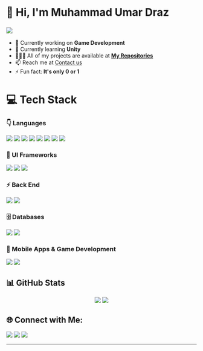 <!-- =========================================================== -->
<!-- 👋 HEADER 👋 -->
<!-- =========================================================== -->
<div>
  
<h1>👋 Hi, I'm <strong>Muhammad Umar Draz</strong></h1>
<h3> 
    <img src="https://readme-typing-svg.herokuapp.com/?font=Righteous&size=25&duration=5000&vLeft=true&width=500&height=50&lines=Welcome+to+my+GitHub!;Explore+various+repos!;Web,+App,+Game+and+More">
</h3>
</div>

<!-- =========================================================== -->
<!-- 👇 INFO 👇 -->
<!-- =========================================================== -->
<ul>
  <li>🔭 Currently working on <strong>Game Development</strong></li>
  <li>🌱 Currently learning <strong>Unity</strong></li>
  <li>👩🏻‍💻 All of my projects are available at 
    <strong><a href="https://github.com/umardraz2004?tab=repositories">My Repositories</a></strong>
  </li>
  <li>📫 Reach me at <a href="https://mail.google.com/mail/?view=cm&fs=1&to=umardraz6965@gmail.com" target="_blank">Contact us</a></li>

  <li>⚡ Fun fact: <strong>It's only 0 or 1</strong></li>
</ul>

<!-- =========================================================== -->
<!-- 💻 TECH STACK 💻 -->
<!-- =========================================================== -->
<h1>💻 Tech Stack</h1>

<div>

<!-- 👇 Languages -->
<h3> 👇 Languages</h3>

<!-- C# -->
<img src="https://img.shields.io/badge/c%23-%23239120.svg?style=for-the-badge&logo=csharp&logoColor=white" />
<!-- C++ -->
<img src="https://img.shields.io/badge/c++-%2300599C.svg?style=for-the-badge&logo=c%2B%2B&logoColor=white" />
<!-- Dart -->
<img src="https://img.shields.io/badge/dart-%230175C2.svg?style=for-the-badge&logo=dart&logoColor=white" />
<!-- CSS3 -->
<img src="https://img.shields.io/badge/css3-%231572B6.svg?style=for-the-badge&logo=css3&logoColor=white" />
<!-- HTML5 -->
<img src="https://img.shields.io/badge/html5-%23E34F26.svg?style=for-the-badge&logo=html5&logoColor=white" />
<!-- Java -->
<img src="https://img.shields.io/badge/java-%23ED8B00.svg?style=for-the-badge&logo=openjdk&logoColor=white" />
<!-- JavaScript -->
<img src="https://img.shields.io/badge/javascript-%23323330.svg?style=for-the-badge&logo=javascript&logoColor=%23F7DF1E" />
<!-- TypeScript -->
<img src="https://img.shields.io/badge/typescript-%23007ACC.svg?style=for-the-badge&logo=typescript&logoColor=white" />

<!-- 🎨 UI Frameworks -->
<h3> 🎨 UI Frameworks</h3>

<!-- Bootstrap -->
<img src="https://img.shields.io/badge/bootstrap-%238511FA.svg?style=for-the-badge&logo=bootstrap&logoColor=white" />
<!-- TailwindCSS -->
<img src="https://img.shields.io/badge/tailwindcss-%2338B2AC.svg?style=for-the-badge&logo=tailwind-css&logoColor=white" />
<!-- React -->
<img src="https://img.shields.io/badge/react-%2320232a.svg?style=for-the-badge&logo=react&logoColor=%2361DAFB" />

<!-- ⚡️ Back End -->
<h3> ⚡️ Back End</h3>

<!-- NodeJS -->
<img src="https://img.shields.io/badge/node.js-6DA55F?style=for-the-badge&logo=node.js&logoColor=white" />
<!-- Express.js -->
<img src="https://img.shields.io/badge/express.js-%23404d59.svg?style=for-the-badge&logo=express&logoColor=%2361DAFB" />

<!-- 🗄️ Databases -->
<h3> 🗄️ Databases</h3>

<!-- MySQL -->
<img src="https://img.shields.io/badge/mysql-4479A1.svg?style=for-the-badge&logo=mysql&logoColor=white" />
<!-- Oracle -->
<img src="https://img.shields.io/badge/Oracle-F80000?style=for-the-badge&logo=oracle&logoColor=white" />

<!-- 📱 Mobile Apps & Game Development -->
<h3> 📱 Mobile Apps & Game Development</h3>

<!-- Flutter -->
<img src="https://img.shields.io/badge/flutter-%2302569B.svg?style=for-the-badge&logo=flutter&logoColor=white" />
<!-- Unity -->
<img src="https://img.shields.io/badge/unity-%23000000.svg?style=for-the-badge&logo=unity&logoColor=white" />

</div>
<!-- =========================================================== -->
<!-- 📈 STATS 📈 --> 
<!-- =========================================================== -->
<h2> 📊 GitHub Stats </h2>
<div align="center">

<img src="https://streak-stats.demolab.com?user=umardraz2004&theme=tokyonight&hide_border=false" />

<img src="https://github-readme-stats.vercel.app/api/top-langs/?username=umardraz2004&layout=compact&theme=tokyonight" />

</div>

<!-- =========================================================== -->
<!-- 🌐 CONNECT WITH ME 🌐 -->
<!-- =========================================================== -->
<h2>🌐 Connect with Me:</h2>

<div>
<!-- 👇 LinkedIn Badge -->
<img src="https://img.shields.io/badge/-LinkedIn-0077B5?style=for-the-badge&logo=linkedin&logoColor=white" />

<!-- 📧 Email Badge -->
<img src="https://img.shields.io/badge/-Email-D14836?style=for-the-badge&logo=gmail&logoColor=white" />

<!-- 🌐 Portfolio Badge -->
<a href="https://my-offical-portfolio.vercel.app/">
<img src="https://img.shields.io/badge/-Portfolio-000000?style=for-the-badge&logo=vercel&logoColor=white" />
</a>
</div>

<hr>
